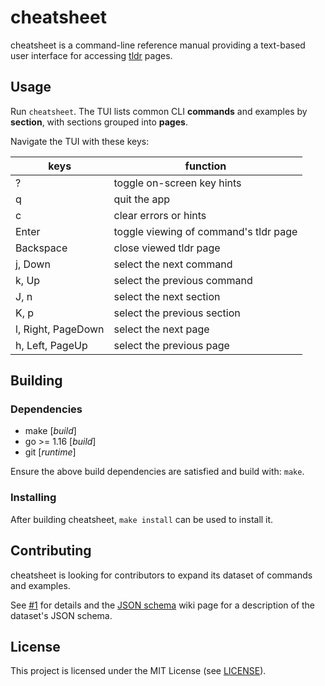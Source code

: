 # cheatsheet

cheatsheet is a command-line reference manual providing a text-based user
interface for accessing [tldr][tldr] pages.

[tldr]: https://tldr.sh/

## Usage

Run `cheatsheet`. The TUI lists common CLI **commands** and examples by
**section**, with sections grouped into **pages**.

Navigate the TUI with these keys:

| keys               | function                              |
| ------------------ | ------------------------------------- |
| ?                  | toggle on-screen key hints            |
| q                  | quit the app                          |
| c                  | clear errors or hints                 |
| Enter              | toggle viewing of command's tldr page |
| Backspace          | close viewed tldr page                |
| j, Down            | select the next command               |
| k, Up              | select the previous command           |
| J, n               | select the next section               |
| K, p               | select the previous section           |
| l, Right, PageDown | select the next page                  |
| h, Left, PageUp    | select the previous page              |

## Building

### Dependencies

- make [*build*]
- go >= 1.16 [*build*]
- git [*runtime*]

Ensure the above build dependencies are satisfied and build with: `make`.

### Installing

After building cheatsheet, `make install` can be used to install it.

## Contributing

cheatsheet is looking for contributors to expand its dataset of commands and
examples.

See [#1][issue-1] for details and the [JSON schema][json-schema] wiki page for a
description of the dataset's JSON schema.

[issue-1]: https://github.com/atlasamerican/cheatsheet/issues/1
[json-schema]: https://github.com/atlasamerican/cheatsheet/wiki/JSON-schema

## License

This project is licensed under the MIT License (see [LICENSE](LICENSE)).
